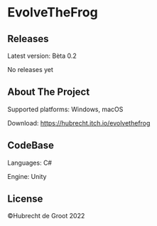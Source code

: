 # EvolveTheFrog

## Releases
Latest version: Bèta 0.2 

No releases yet

## About The Project
Supported platforms: Windows, macOS

Download: https://hubrecht.itch.io/evolvethefrog

## CodeBase
Languages: C#

Engine: Unity 

## License
©Hubrecht de Groot 2022 
